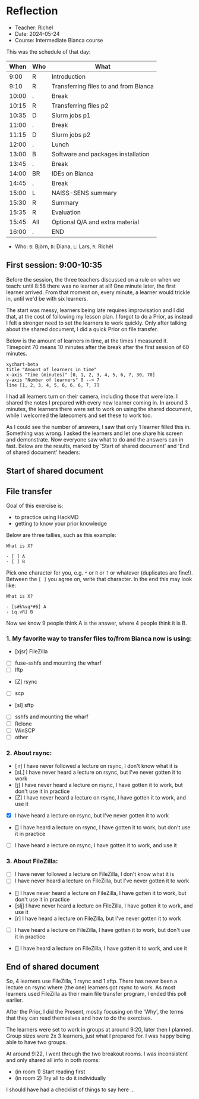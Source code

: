 # Reflection

- Teacher: Richel
- Date: 2024-05-24
- Course: Intermediate Bianca course

This was the schedule of that day:

When | Who  | What
-----|------|-------------------------
9:00 | R    | Introduction
9:10 | R    | Transferring files to and from Bianca
10:00| .    | Break
10:15| R    | Transferring files p2
10:35| D    | Slurm jobs p1
11:00| .    | Break
11:15| D    | Slurm jobs p2
12:00| .    | Lunch
13:00| B    | Software and packages installation
13:45| .    | Break
14:00| BR   | IDEs on Bianca
14:45| .    | Break
15:00| L    | NAISS-SENS summary
15:30| R    | Summary
15:35| R    | Evaluation
15:45| All  | Optional Q/A and extra material
16:00| .    | END

* Who: `B`: Björn, `D`: Diana, `L`: Lars, `R`: Richèl

## First session: 9:00-10:35

Before the session, the three teachers discussed on a rule 
on when we teach: until 8:58 there was no learner at all!
One minute later, the first learner arrived.
From that moment on, every minute, a learner would trickle in,
until we'd be with six learners.

The start was messy, learners being late requires improvisation
and I did that, at the cost of following my lesson plan.
I forgot to do a Prior, as instead I felt a stronger need to set the learners
to work quickly. Only after talking about the shared document,
I did a quick Prior on file transfer.

Below is the amount of learners in time, at the times I measured 
it. Timepoint 70 means 10 minutes after the break after the
first session of 60 minutes.


```mermaid
xychart-beta
title "Amount of learners in time"
x-axis "Time (minutes)" [0, 1, 2, 3, 4, 5, 6, 7, 30, 70]
y-axis "Number of learners" 0 --> 7
line [1, 2, 3, 4, 5, 6, 6, 6, 7, 7]
```

I had all learners turn on their camera, including those that were late.
I shared the notes I prepared with every new learner coming in.
In around 3 minutes, the learners there were set to work on using the shared document,
while I welcomed the latecomers and set these to work too.

As I could see the number of answers, I saw that only 1 learner filled this
in. Something was wrong. I asked the learners and let one share his screen
and demonstrate. Now everyone saw what to do and the answers can in fast.
Below are the results, marked by 'Start of shared document' 
and 'End of shared document' headers:

## Start of shared document

## File transfer

Goal of this exercise is:

- to practice using HackMD
- getting to know your prior knowledge

Below are three tallies, such as this example:

```
What is X?

- [ ] A
- [ ] B
```

Pick one character for you, e.g. `*` or `R` or `?` or whatever (duplicates are fine!). Between the `[ ]` you agree on, write that character. In the end this may look like:

```
What is X?

- [s#k%vq*#6] A
- [q.vR] B
```

Now we know 9 people think A is the answer, where 4 people think it is B.

### 1. My favorite way to transfer files to/from Bianca now is using:

- [xjsr] FileZilla
- [ ] fuse-sshfs and mounting the wharf
- [ ] lftp
- [Z] rsync
- [ ] scp
- [sl] sftp
- [ ] sshfs and mounting the wharf
- [ ] Rclone
- [ ] WinSCP
- [ ] other

### 2. About rsync:

- [ r] I have never followed a lecture on rsync, I don't know what it is
- [sL] I have never heard a lecture on rsync, but I've never gotten it to work
- [j] I have never heard a lecture on rsync, I have gotten it to work, but don't use it in practice
- [Z] I have never heard a lecture on rsync, I have gotten it to work, and use it
- [x] I have heard a lecture on rsync, but I've never gotten it to work
- [] I have heard a lecture on rsync, I have gotten it to work, but don't use it in practice
- [ ] I have heard a lecture on rsync, I have gotten it to work, and use it

### 3. About FileZilla:

- [ ] I have never followed a lecture on FileZilla, I don't know what it is
- [ ] I have never heard a lecture on FileZilla, but I've never gotten it to work
- [] I have never heard a lecture on FileZilla, I have gotten it to work, but don't use it in practice
- [slj] I have never heard a lecture on FileZilla, I have gotten it to work, and use it
- [r] I have heard a lecture on FileZilla, but I've never gotten it to work
- [ ] I have heard a lecture on FileZilla, I have gotten it to work, but don't use it in practice
- [] I have heard a lecture on FileZilla, I have gotten it to work, and use it

## End of shared document

So, 4 learners use FileZilla, 1 rsync and 1 sftp. 
There has never been a lecture on rsync where (the one) learners got rsync to work.
As most learners used FileZilla as their main file transfer program, 
I ended this poll earlier.

After the Prior, I did the Present, mostly focusing on the 'Why', the terms
that they can read themselves and how to do the exercises.

The learners were set to work in groups at around 9:20, later then I planned.
Group sizes were 2x 3 learners, just what I prepared for. I was happy being
able to have two groups.

At around 9:22, I went through the two breakout rooms. 
I was inconsistent and only shared all info in both rooms:

- (in room 1) Start reading first
- (in room 2) Try all to do it individually

I should have had a checklist of things to say here ...






